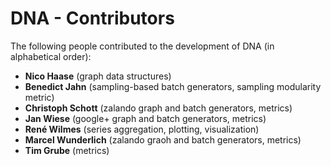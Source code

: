 DNA - Contributors
============

The following people contributed to the development of DNA (in alphabetical order):

- **Nico Haase** (graph data structures)
- **Benedict Jahn** (sampling-based batch generators, sampling modularity metric)
- **Christoph Schott** (zalando graph and batch generators, metrics)
- **Jan Wiese** (google+ graph and batch generators, metrics)
- **René Wilmes** (series aggregation, plotting, visualization)
- **Marcel Wunderlich** (zalando graoh and batch generators, metrics)
- **Tim Grube** (metrics)

